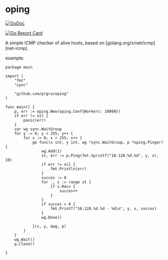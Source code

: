 # oping

[![GoDoc](https://godoc.org/github.com/prgra/oping?status.svg)](https://godoc.org/github.com/prgra/oping)

[![Go Report Card](https://goreportcard.com/badge/github.com/prgra/oping)](https://goreportcard.com/report/github.com/prgra/go-oping)

A simple ICMP checker of alive hosts, based on [golang.org/x/net/icmp][net-icmp].



example: 

```
package main

import (
	"fmt"
	"sync"

	"github.com/prgra/oping"
)

func main() {
	p, err := oping.New(oping.Conf{Workers: 10000})
	if err != nil {
		panic(err)
	}
	var wg sync.WaitGroup
	for y := 0; y < 255; y++ {
		for x := 0; x < 255; x++ {
			go func(x int, y int, wg *sync.WaitGroup, p *oping.Pinger) {
				wg.Add(1)
				st, err := p.Ping(fmt.Sprintf("10.128.%d.%d", y, x), 10)
				if err != nil {
					fmt.Println(err)
				}
				succes := 0
				for _, s := range st {
					if s.Recv {
						succes++
					}
				}
				if succes > 0 {
					fmt.Printf("10.128.%d.%d - %d\n", y, x, succes)
				}
				wg.Done()

			}(x, y, &wg, p)
		}
	}
	wg.Wait()
	p.Close()

}

```